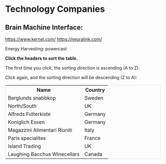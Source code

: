 # Technology Companies

## Brain Machine Interface:
https://www.kernel.com/
https://neuralink.com/

Energy Harvesting:
powercast

<!DOCTYPE html>
<html>
<head>
<title>Sort a HTML Table Alphabetically</title>
<style>
table {
  border-spacing: 0;
  width: 100%;
  border: 1px solid #ddd;
}

th {
  cursor: pointer;
}

th, td {
  text-align: left;
  padding: 16px;
}

tr:nth-child(even) {
  background-color: #f2f2f2
}
</style>
</head>
<body>

<p><strong>Click the headers to sort the table.</strong></p>
<p>The first time you click, the sorting direction is ascending (A to Z).</p>
<p>Click again, and the sorting direction will be descending (Z to A):</p>

<table id="myTable">
  <tr>
   <!--When a header is clicked, run the sortTable function, with a parameter, 0 for sorting by names, 1 for sorting by country:-->  
    <th onclick="sortTable(0)">Name</th>
    <th onclick="sortTable(1)">Country</th>
  </tr>
  <tr>
    <td>Berglunds snabbkop</td>
    <td>Sweden</td>
  </tr>
  <tr>
    <td>North/South</td>
    <td>UK</td>
  </tr>
  <tr>
    <td>Alfreds Futterkiste</td>
    <td>Germany</td>
  </tr>
  <tr>
    <td>Koniglich Essen</td>
    <td>Germany</td>
  </tr>
  <tr>
    <td>Magazzini Alimentari Riuniti</td>
    <td>Italy</td>
  </tr>
  <tr>
    <td>Paris specialites</td>
    <td>France</td>
  </tr>
  <tr>
    <td>Island Trading</td>
    <td>UK</td>
  </tr>
  <tr>
    <td>Laughing Bacchus Winecellars</td>
    <td>Canada</td>
  </tr>
</table>

<script>
function sortTable(n) {
  var table, rows, switching, i, x, y, shouldSwitch, dir, switchcount = 0;
  table = document.getElementById("myTable");
  switching = true;
  //Set the sorting direction to ascending:
  dir = "asc"; 
  /*Make a loop that will continue until
  no switching has been done:*/
  while (switching) {
    //start by saying: no switching is done:
    switching = false;
    rows = table.rows;
    /*Loop through all table rows (except the
    first, which contains table headers):*/
    for (i = 1; i < (rows.length - 1); i++) {
      //start by saying there should be no switching:
      shouldSwitch = false;
      /*Get the two elements you want to compare,
      one from current row and one from the next:*/
      x = rows[i].getElementsByTagName("TD")[n];
      y = rows[i + 1].getElementsByTagName("TD")[n];
      /*check if the two rows should switch place,
      based on the direction, asc or desc:*/
      if (dir == "asc") {
        if (x.innerHTML.toLowerCase() > y.innerHTML.toLowerCase()) {
          //if so, mark as a switch and break the loop:
          shouldSwitch= true;
          break;
        }
      } else if (dir == "desc") {
        if (x.innerHTML.toLowerCase() < y.innerHTML.toLowerCase()) {
          //if so, mark as a switch and break the loop:
          shouldSwitch = true;
          break;
        }
      }
    }
    if (shouldSwitch) {
      /*If a switch has been marked, make the switch
      and mark that a switch has been done:*/
      rows[i].parentNode.insertBefore(rows[i + 1], rows[i]);
      switching = true;
      //Each time a switch is done, increase this count by 1:
      switchcount ++;      
    } else {
      /*If no switching has been done AND the direction is "asc",
      set the direction to "desc" and run the while loop again.*/
      if (switchcount == 0 && dir == "asc") {
        dir = "desc";
        switching = true;
      }
    }
  }
}
</script>

</body>
</html>
